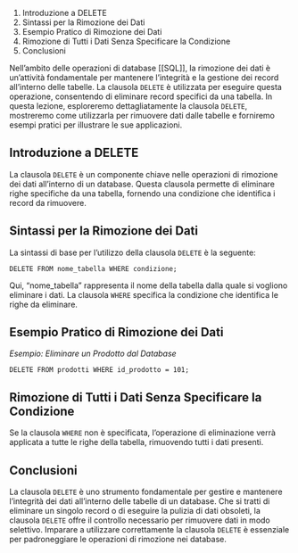 
1.  Introduzione a DELETE
2.  Sintassi per la Rimozione dei Dati
3.  Esempio Pratico di Rimozione dei Dati
4.  Rimozione di Tutti i Dati Senza Specificare la Condizione
5.  Conclusioni

Nell’ambito delle operazioni di database [[SQL]], la rimozione dei dati è un’attività fondamentale per mantenere l’integrità e la gestione dei record all’interno delle tabelle. La clausola `DELETE` è utilizzata per eseguire questa operazione, consentendo di eliminare record specifici da una tabella. In questa lezione, esploreremo dettagliatamente la clausola `DELETE`, mostreremo come utilizzarla per rimuovere dati dalle tabelle e forniremo esempi pratici per illustrare le sue applicazioni.

Introduzione a DELETE
---------------------

La clausola `DELETE` è un componente chiave nelle operazioni di rimozione dei dati all’interno di un database. Questa clausola permette di eliminare righe specifiche da una tabella, fornendo una condizione che identifica i record da rimuovere.

Sintassi per la Rimozione dei Dati
----------------------------------

La sintassi di base per l’utilizzo della clausola `DELETE` è la seguente:

```
DELETE FROM nome_tabella WHERE condizione;
```


Qui, “nome\_tabella” rappresenta il nome della tabella dalla quale si vogliono eliminare i dati. La clausola `WHERE` specifica la condizione che identifica le righe da eliminare.

Esempio Pratico di Rimozione dei Dati
-------------------------------------

_Esempio: Eliminare un Prodotto dal Database_

```
DELETE FROM prodotti WHERE id_prodotto = 101;
```


Rimozione di Tutti i Dati Senza Specificare la Condizione
---------------------------------------------------------

Se la clausola `WHERE` non è specificata, l’operazione di eliminazione verrà applicata a tutte le righe della tabella, rimuovendo tutti i dati presenti.

Conclusioni
-----------

La clausola `DELETE` è uno strumento fondamentale per gestire e mantenere l’integrità dei dati all’interno delle tabelle di un database. Che si tratti di eliminare un singolo record o di eseguire la pulizia di dati obsoleti, la clausola `DELETE` offre il controllo necessario per rimuovere dati in modo selettivo. Imparare a utilizzare correttamente la clausola `DELETE` è essenziale per padroneggiare le operazioni di rimozione nei database.
